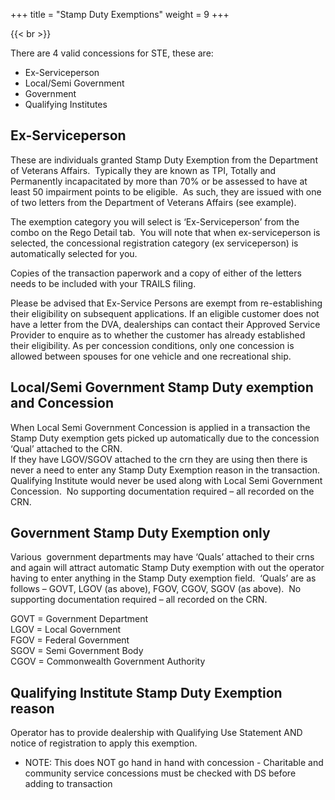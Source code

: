 +++
title = "Stamp Duty Exemptions"
weight = 9
+++

{{< br >}}

There are 4 valid concessions for STE, these are:
- Ex-Serviceperson
- Local/Semi Government
- Government
- Qualifying Institutes


## Ex-Serviceperson
These are individuals granted Stamp Duty Exemption from the Department of Veterans Affairs.  Typically they are known as TPI, Totally and Permanently incapacitated by more than 70% or be assessed to have at least 50 impairment points to be eligible.  As such, they are issued with one of two letters from the Department of Veterans Affairs (see example).  

The exemption category you will select is ‘Ex-Serviceperson’ from the combo on the Rego Detail tab.  You will note that when ex-serviceperson is selected, the concessional registration category (ex serviceperson) is automatically selected for you.

Copies of the transaction paperwork and a copy of either of the letters needs to be included with your TRAILS filing.

Please be advised that Ex-Service Persons are exempt from re-establishing their eligibility on subsequent applications. If an eligible customer does not have a letter from the DVA, dealerships can contact their Approved Service Provider to enquire as to whether the customer has already established their eligibility. As per concession conditions, only one concession is allowed between spouses for one vehicle and one recreational ship.

## Local/Semi Government Stamp Duty exemption and Concession
When Local Semi Government Concession is applied in a transaction the Stamp Duty exemption gets picked up automatically due to the concession ‘Qual’ attached to the CRN.   
If they have LGOV/SGOV attached to the crn they are using then there is never a need to enter any Stamp Duty Exemption reason in the transaction.   
Qualifying Institute would never be used along with Local Semi Government Concession.  No supporting documentation required – all recorded on the CRN.

## Government Stamp Duty Exemption only
Various  government departments may have ‘Quals’ attached to their crns and again will attract automatic Stamp Duty exemption with out the operator having to enter anything in the Stamp Duty exemption field.  ‘Quals’ are as follows – GOVT, LGOV (as above), FGOV, CGOV, SGOV (as above).  No supporting documentation required – all recorded on the CRN. 

GOVT = Government Department   
LGOV = Local Government  
FGOV = Federal Government  
SGOV = Semi Government Body  
CGOV = Commonwealth Government Authority

## Qualifying Institute Stamp Duty Exemption reason
Operator has to provide dealership with Qualifying Use Statement AND notice of registration to apply this exemption.  
- NOTE: This does NOT go hand in hand with concession - Charitable and community service concessions must be checked with DS before adding to transaction